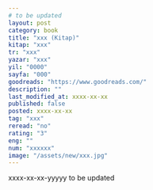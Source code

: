 ```yaml
---
# to be updated
layout: post
category: book
title: "xxx (Kitap)"
kitap: "xxx"
tr: "xxx"
yazar: "xxx"
yil: "0000"
sayfa: "000"
goodreads: "https://www.goodreads.com/"
description: ""
last_modified_at: xxxx-xx-xx
published: false
posted: xxxx-xx-xx
tag: "xxx"
reread: "no"
rating: "3"
eng: ""
num: "xxxxxx"
image: "/assets/new/xxx.jpg"
---
```


xxxx-xx-xx-yyyyy
to be updated
